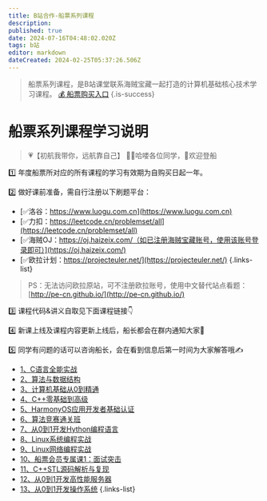 ```yaml
---
title: B站合作-船票系列课程
description: 
published: true
date: 2024-07-16T04:48:02.020Z
tags: b站
editor: markdown
dateCreated: 2024-02-25T05:37:26.506Z
---
```


> 船票系列课程，是B站课堂联系海贼宝藏一起打造的计算机基础核心技术学习课程。
[💰 船票购买入口](https://www.bilibili.com/cheese/pages/packageCourseDetail?productId=598)
{.is-success}

# 船票系列课程学习说明

> 💗【初航我带你，远航靠自己】
> 🙋‍♂️哈喽各位同学，👏欢迎登船

:one: 年度船票所对应的所有课程的学习有效期为自购买日起一年。

:two: 做好课前准备，需自行注册以下刷题平台：

- [✅洛谷：https://www.luogu.com.cn](https://www.luogu.com.cn)
- [✅力扣：https://leetcode.cn/problemset/all](https://leetcode.cn/problemset/all)
- [✅海贼OJ：https://oj.haizeix.com/（如已注册海贼宝藏账号，使用该账号登录即可）](https://oj.haizeix.com/)
- [✅欧拉计划：https://projecteuler.net/](https://projecteuler.net/)
{.links-list}
> PS：无法访问欧拉原站，可不注册欧拉账号，使用中文替代站点看题：[http://pe-cn.github.io/](http://pe-cn.github.io/)

:three: 课程代码&讲义自取见下面课程链接👇

:four: 新课上线及课程内容更新上线后，船长都会在群内通知大家💬

:five: 同学有问题的话可以咨询船长，会在看到信息后第一时间为大家解答哦✍

- [1、C语言全能实战](/courses_resource/c_language/home)
- [2、算法与数据结构](/courses_resource/datastruct/datastruct)
- [3、计算机基础从0到精通](/courses_resource/computer_base/computer_base)
- [4、C++零基础到高级](/courses_resource/cpp_language/home)
- [5、HarmonyOS应用开发者基础认证]((/courses_resource/harmonyos_base/home))
- [6、算法竞赛通关班](/courses_resource/csp/home)
- [7、从0到1开发Hython编程语言](/empty-page)
- [8、Linux系统编程实战](/empty-page)
- [9、Linux网络编程实战](/empty-page)
- [10、船票会员专属课1：面试突击](/empty-page)
- [11、C++STL源码解析与复现](/empty-page)
- [12、从0到1开发高性能服务器](/empty-page)
- [13、从0到1开发操作系统](/empty-page)
{.links-list}